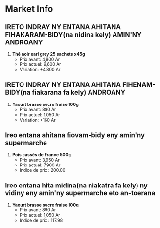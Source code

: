 # Market Info

## IRETO INDRAY NY ENTANA AHITANA FIHAKARAM-BIDY(na nidina kely) AMIN'NY ANDROANY

1. **Thé noir earl grey 25 sachets x45g**
   - Prix avant: 4,800 Ar
   - Prix actuel: 9,600 Ar
   - Variation: +4,800 Ar

## IRETO INDRAY NY ENTANA AHITANA FIHENAM-BIDY(na fiakarana fa kely) ANDROANY

1. **Yaourt brasse sucre fraise 100g**
   - Prix avant: 890 Ar
   - Prix actuel: 1,050 Ar
   - Variation: +160 Ar

## Ireo entana ahitana fiovam-bidy eny amin'ny supermarche

1. **Pois cassés de France 500g**
   - Prix avant: 3,950 Ar
   - Prix actuel: 7,900 Ar
   - Indice de prix : 200.00

## Ireo entana hita midina(na niakatra fa kely) ny vidiny eny amin'ny supermarche eto an-toerana

1. **Yaourt brasse sucre fraise 100g**
   - Prix avant: 890 Ar
   - Prix actuel: 1,050 Ar
   - Indice de prix : 117.98

